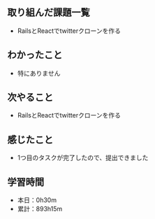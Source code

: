 ## 取り組んだ課題一覧
- RailsとReactでtwitterクローンを作る
## わかったこと
- 特にありません
## 次やること
- RailsとReactでtwitterクローンを作る
## 感じたこと
- 1つ目のタスクが完了したので、提出できました
## 学習時間
- 本日：0h30m
- 累計：893h15m
